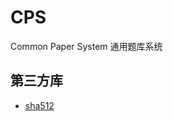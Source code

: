 # CPS
Common Paper System 通用题库系统

## 第三方库

- <a href="https://github.com/ulwanski/sha512" target="_blank">sha512</a>